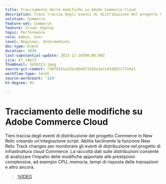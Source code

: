 ```yaml
---
title: Tracciamento delle modifiche su Adobe Commerce Cloud
description: Tieni traccia degli eventi di distribuzione del progetto Commerce in New Relic creando un’integrazione script. Abilita facilmente la funzione New Relic Track changes per monitorare gli eventi di distribuzione nel progetto di infrastruttura cloud Commerce. La raccolta dati sulle distribuzioni consente di analizzare l’impatto delle modifiche apportate alle prestazioni complessive, ad esempio CPU, memoria, tempi di risposta delle transazioni e altro ancora.
solution: Commerce
feature-set: Commerce
feature: Cloud, Deploy
topic: Performance
role: Admin, User
level: Beginner, Intermediate
doc-type: Event
duration: 1859
last-substantial-update: 2023-12-20T00:00:00Z
jira: KT-14673
thumbnail: 3426313.jpeg
source-git-commit: c50f4241e22bc858473156a3e7cd32052177a5e1
workflow-type: tm+mt
source-wordcount: '124'
ht-degree: 0%

---
```



# Tracciamento delle modifiche su Adobe Commerce Cloud

Tieni traccia degli eventi di distribuzione del progetto Commerce in New Relic creando un’integrazione script. Abilita facilmente la funzione New Relic Track changes per monitorare gli eventi di distribuzione nel progetto di infrastruttura cloud Commerce. La raccolta dati sulle distribuzioni consente di analizzare l’impatto delle modifiche apportate alle prestazioni complessive, ad esempio CPU, memoria, tempi di risposta delle transazioni e altro ancora.

>[!VIDEO](https://video.tv.adobe.com/v/3426313/?learn=on)
